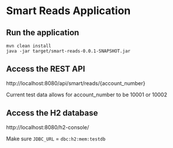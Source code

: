 # Smart Reads Application

## Run the application

```
mvn clean install
java -jar target/smart-reads-0.0.1-SNAPSHOT.jar
```

## Access the REST API

http://localhost:8080/api/smart/reads/{account_number}

Current test data allows for account_number to be 10001 or 10002

## Access the H2 database

http://localhost:8080/h2-console/

Make sure `JDBC_URL` = `dbc:h2:mem:testdb`
